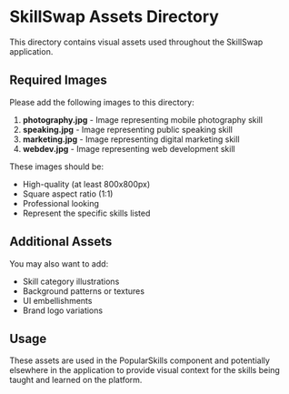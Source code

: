 # SkillSwap Assets Directory

This directory contains visual assets used throughout the SkillSwap application.

## Required Images

Please add the following images to this directory:

1. **photography.jpg** - Image representing mobile photography skill
2. **speaking.jpg** - Image representing public speaking skill
3. **marketing.jpg** - Image representing digital marketing skill
4. **webdev.jpg** - Image representing web development skill

These images should be:
- High-quality (at least 800x800px)
- Square aspect ratio (1:1)
- Professional looking
- Represent the specific skills listed

## Additional Assets

You may also want to add:

- Skill category illustrations
- Background patterns or textures
- UI embellishments
- Brand logo variations

## Usage

These assets are used in the PopularSkills component and potentially elsewhere in the application to provide visual context for the skills being taught and learned on the platform. 